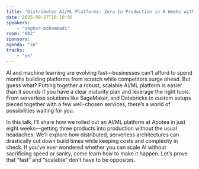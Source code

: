 ```yaml
---
title: "Distributed AI/ML Platforms: Zero to Production in 8 Weeks with Serverless"
date: 2025-09-27T16:10:00
speakers:
    - "sepher-mohammadi"
room: "002"
sponsors: 
agenda: "s6"
tracks:
    - "en"
---
```


AI and machine learning are evolving fast—businesses can’t afford to spend months building platforms from scratch while competitors surge ahead. But guess what? Putting together a robust, scalable AI/ML platform is easier than it sounds if you have a clear maturity plan and leverage the right tools. From serverless solutions like SageMaker, and Databricks to custom setups pieced together with a few well-chosen services, there’s a world of possibilities waiting for you.

In this talk, I’ll share how we rolled out an AI/ML platform at Apotea in just eight weeks—getting three products into production without the usual headaches. We’ll explore how distributed, serverless architectures can drastically cut down build times while keeping costs and complexity in check. If you’ve ever wondered whether you can scale AI without sacrificing speed or sanity, come learn how to make it happen. Let’s prove that “fast” and “scalable” don’t have to be opposites.